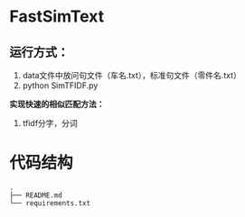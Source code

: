 # FastSimText

## 运行方式：

1. data文件中放问句文件（车名.txt），标准句文件（零件名.txt）
2. python SimTFIDF.py

**实现快速的相似匹配方法：**

1. tfidf分字，分词

# 代码结构

```
.
├── README.md
└── requirements.txt
```

